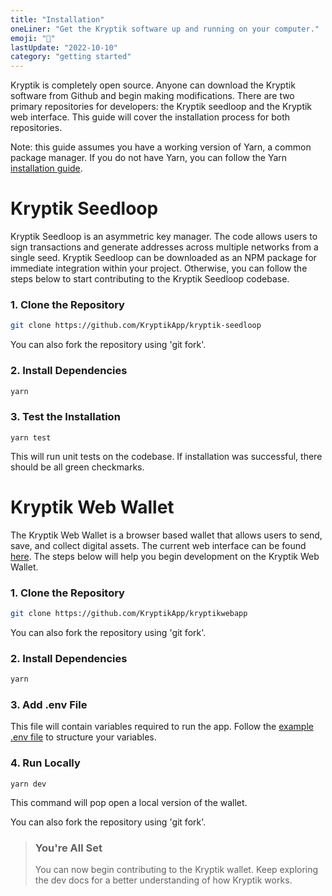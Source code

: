 ```yaml
---
title: "Installation"
oneLiner: "Get the Kryptik software up and running on your computer."
emoji: "🔌"
lastUpdate: "2022-10-10"
category: "getting started"
---
```


Kryptik is completely open source. Anyone can download the Kryptik software from Github and begin making modifications. There are two primary repositories for developers: the Kryptik seedloop and the Kryptik web interface. This guide will cover the installation process for both repositories.

Note: this guide assumes you have a working version of Yarn, a common package manager. If you do not have Yarn, you can follow the Yarn [installation guide](https://classic.yarnpkg.com/lang/en/docs/install/#windows-stable).

# Kryptik Seedloop

Kryptik Seedloop is an asymmetric key manager. The code allows users to sign transactions and generate addresses across multiple networks from a single seed. Kryptik Seedloop can be downloaded as an NPM package for immediate integration within your project. Otherwise, you can follow the steps below to start contributing to the Kryptik Seedloop codebase.

### 1. Clone the Repository

```bash
git clone https://github.com/KryptikApp/kryptik-seedloop
```

You can also fork the repository using 'git fork'.

### 2. Install Dependencies

```bash
yarn
```

### 3. Test the Installation

```
yarn test
```

This will run unit tests on the codebase. If installation was successful, there should be all green checkmarks.

# Kryptik Web Wallet

The Kryptik Web Wallet is a browser based wallet that allows users to send, save, and collect digital assets. The current web interface can be found [here](https://kryptik.app/). The steps below will help you begin development on the Kryptik Web Wallet.

### 1. Clone the Repository

```bash
git clone https://github.com/KryptikApp/kryptikwebapp
```

You can also fork the repository using 'git fork'.

### 2. Install Dependencies

```bash
yarn
```

### 3. Add .env File

This file will contain variables required to run the app. Follow the [example .env file](https://github.com/KryptikApp/kryptikwebapp/blob/main/.env.example) to structure your variables.

### 4. Run Locally

```
yarn dev
```

This command will pop open a local version of the wallet.

You can also fork the repository using 'git fork'.

> ### You're All Set
>
> You can now begin contributing to the Kryptik wallet. Keep exploring the dev docs for a better understanding of how Kryptik works.
